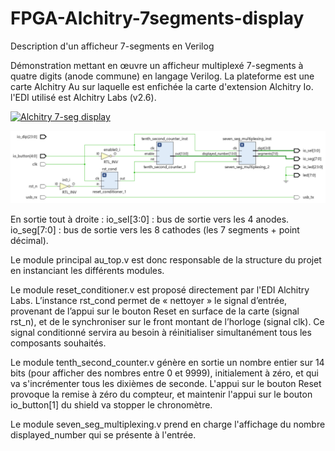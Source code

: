 # FPGA-Alchitry-7segments-display
Description d'un afficheur 7-segments en Verilog

Démonstration mettant en œuvre un afficheur multiplexé 7-segments à quatre digits (anode commune) en langage Verilog.
La plateforme est une carte Alchitry Au sur laquelle est enfichée la carte d'extension Alchitry Io.
l'EDI utilisé est Alchitry Labs (v2.6).

[![Alchitry 7-seg display](https://img.youtube.com/vi/yRJb7t5qiEA/0.jpg)](https://www.youtube.com/watch?v=yRJb7t5qiEA)

![Vivado analysis RTL](rtl-analysis2.png?raw=true "Vivado analysis RTL")

En sortie tout à droite :
io_sel[3:0] : bus de sortie vers les 4 anodes.
io_seg[7:0] : bus de sortie vers les 8 cathodes (les 7 segments + point décimal).

Le module principal au_top.v est donc responsable de la structure du projet en instanciant les différents modules.

Le module reset_conditioner.v est proposé directement par l'EDI Alchitry Labs. L’instance rst_cond permet de « nettoyer » le signal d’entrée, provenant de l’appui sur le bouton Reset en surface de la carte (signal rst_n), et de le synchroniser sur le front montant de l’horloge (signal clk). Ce signal conditionné servira au besoin à réinitialiser simultanément tous les composants souhaités.

Le module tenth_second_counter.v génère en sortie un nombre entier sur 14 bits (pour afficher des nombres entre 0 et 9999), initialement à zéro, et qui va s'incrémenter tous les dixièmes de seconde. L'appui sur le bouton Reset provoque la remise à zéro du compteur, et maintenir l'appui sur le bouton io_button[1] du shield va stopper le chronomètre.

Le module seven_seg_multiplexing.v prend en charge l'affichage du nombre displayed_number qui se présente à l'entrée. 



